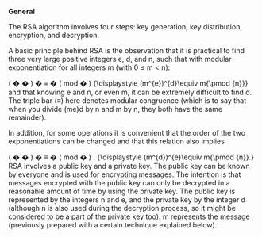 **********General**********

The RSA algorithm involves four steps: key generation, key distribution, encryption, and decryption.

A basic principle behind RSA is the observation that it is practical to find three very large positive integers e, d, and n, such that with modular exponentiation for all integers m (with 0 ≤ m < n):

(
�
�
)
�
≡
�
(
mod
�
)
{\displaystyle (m^{e})^{d}\equiv m{\pmod {n}}}
and that knowing e and n, or even m, it can be extremely difficult to find d. The triple bar (≡) here denotes modular congruence (which is to say that when you divide (me)d by n and m by n, they both have the same remainder).

In addition, for some operations it is convenient that the order of the two exponentiations can be changed and that this relation also implies

(
�
�
)
�
≡
�
(
mod
�
)
.
{\displaystyle (m^{d})^{e}\equiv m{\pmod {n}}.}
RSA involves a public key and a private key. The public key can be known by everyone and is used for encrypting messages. The intention is that messages encrypted with the public key can only be decrypted in a reasonable amount of time by using the private key. The public key is represented by the integers n and e, and the private key by the integer d (although n is also used during the decryption process, so it might be considered to be a part of the private key too). m represents the message (previously prepared with a certain technique explained below).